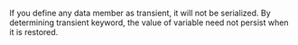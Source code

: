 If you define any data member as transient, it will not be serialized.
By determining transient keyword, the value of variable need not persist
when it is restored.